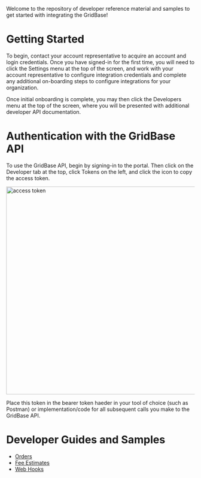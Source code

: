 Welcome to the repository of developer reference material and samples to get started with integrating the GridBase!

# Getting Started

To begin, contact your account representative to acquire an account and login credentials. Once you have signed-in for the first time, you will need to click the Settings menu at the top of the screen, and work with your account representative to configure integration credentials and complete any additional on-boarding steps to configure integrations for your organization.

Once initial onboarding is complete, you may then click the Developers menu at the top of the screen, where you will be presented with additional developer API documentation.

# Authentication with the GridBase API

To use the GridBase API, begin by signing-in to the portal. Then click on the Developer tab at the top, click Tokens on the left, and click the icon to copy the access token.

<img width="555" alt="access token" src="https://user-images.githubusercontent.com/99702/200067980-999b0d73-5faa-423b-8adc-334bd4bc08c3.png">

Place this token in the bearer token haeder in your tool of choice (such as Postman) or implementation/code for all subsequent calls you make to the GridBase API.

# Developer Guides and Samples

- [Orders](https://github.com/grid151/gridbase-samples/tree/main/sample-requests/v1/orders)
- [Fee Estimates](https://github.com/grid151/gridbase-samples/tree/main/sample-requests/v1/orders/fees/estimate)
- [Web Hooks](https://github.com/grid151/gridbase-samples/tree/main/csharp/webhooks)
